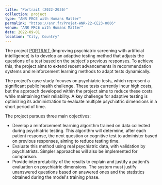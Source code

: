 ```yaml
---
title: "Portrait (2022-2026)"
collection: project
type: "ANR PRCE with Humans Matter"
permalink: "https://anr.fr/Projet-ANR-22-CE23-0006"
venue: "ANR PRCE with Humans Matter"
date: 2022-09-01
location: "City, Country"
---
```


The project <a href="https://anr.fr/Projet-ANR-22-CE23-0006">PORTRAIT </a> (Improving psychiatric screening with artificial intelligence) is to develop an adaptive testing method that adjusts the questions of a test based on the subject's previous responses. To achieve this, the project aims to extend recent advancements in recommendation systems and reinforcement learning methods to adapt tests dynamically.

The project’s case study focuses on psychiatric tests, which represent a significant public health challenge. These tests currently incur high costs, but the approach developed within the project aims to reduce these costs while maintaining their reliability. A key challenge for adaptive testing is optimizing its administration to evaluate multiple psychiatric dimensions in a short period of time.

The project pursues three main objectives:
<ul>
  <li> Develop a reinforcement learning algorithm trained on data collected during psychiatric testing. This algorithm will determine, after each patient response, the next question or cognitive test to administer based on previous responses, aiming to reduce testing time.</li>

<li> Evaluate this method using real psychiatric data, with validation by psychiatrists. Simpler approaches will also be implemented for comparison.</li>

<li> Provide interpretability of the results to explain and justify a patient’s evaluation on psychiatric dimensions. The system must justify unanswered questions based on answered ones and the statistics obtained during the model's training phase.</li>
</ul>


